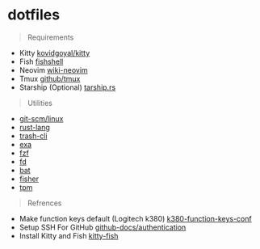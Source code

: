 # dotfiles
> Requirements
- Kitty [kovidgoyal/kitty](https://github.com/kovidgoyal/kitty) 
- Fish [fishshell](https://fishshell.com/)
- Neovim [wiki-neovim](https://github.com/neovim/neovim/wiki/Installing-Neovim)
- Tmux [github/tmux](https://github.com/tmux/tmux/wiki/Installing)
- Starship (Optional) [tarship.rs](https://starship.rs/)
> Utilities
- [git-scm/linux](https://git-scm.com/download/linux)
- [rust-lang](https://www.rust-lang.org/tools/install)
- [trash-cli](https://github.com/andreafrancia/trash-cli)
- [exa](https://github.com/ogham/exa)
- [fzf](https://github.com/junegunn/fzf#using-linux-package-managers)
- [fd](https://github.com/sharkdp/fd)
- [bat](https://github.com/sharkdp/bat)
- [fisher](https://github.com/jorgebucaran/fisher)
- [tpm](https://github.com/tmux-plugins/tpm)
> Refrences
- Make function keys default (Logitech k380) [k380-function-keys-conf](https://github.com/jergusg/k380-function-keys-conf) 
- Setup SSH For GitHub [github-docs/authentication](https://docs.github.com/en/authentication/connecting-to-github-with-ssh/generating-a-new-ssh-key-and-adding-it-to-the-ssh-agent)
- Install Kitty and Fish [kitty-fish](https://github.com/thujuli/kitty-fish)
